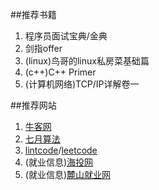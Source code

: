 ##推荐书籍

1. 程序员面试宝典/金典
2. 剑指offer
3. (linux)鸟哥的linux私房菜基础篇
4. (c++)C++ Primer
5. (计算机网络)TCP/IP详解卷一

##推荐网站

1. [牛客网](http://www.nowcoder.com/)
2. [七月算法](http://www.julyedu.com/)
3. [lintcode](http://www.lintcode.com/zh-cn/)/[leetcode](https://leetcode.com/)
4. (就业信息)[海投网](http://www.haitou.cc/)
5. (就业信息)[麓山就业网](http://www.63jiuye.com/forum.php)